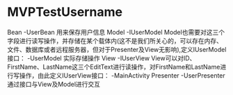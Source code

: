 # MVPTestUsername
Bean
  -UserBean
  用来保存用户信息
Model
  -IUserModel
  Model也需要对这三个字段进行读写操作，并存储在某个载体内(这不是我们所关心的，可以存在内存、文件、数据库或者远程服务器，但对于Presenter及View无影响),定义IUserModel接口：
  -UserModel
  实际存储操作
View
  -IUserView
  View可以对ID、FirstName、LastName这三个EditText进行读操作，对FirstName和LastName进行写操作，由此定义IUserView接口：
  -MainActivity
Presenter
  -UserPresenter   通过接口与View及Model进行交互
